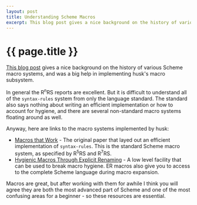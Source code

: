 ```yaml
---
layout: post
title: Understanding Scheme Macros
excerpt: This blog post gives a nice background on the history of various Scheme macro systems.
---
```

# {{ page.title }}

[This blog post](http://yalfs.blogspot.com/2010/01/understanding-scheme-macros.html) gives a nice background on the history of various Scheme macro systems, and was a big help in implementing husk's macro subsystem.

In general the R<sup>n</sup>RS reports are excellent. But it is difficult to understand all of the `syntax-rules` system from only the language standard. The standard also says nothing about writing an efficient implementation or how to account for hygiene, and there are several non-standard macro systems floating around as well.

Anyway, here are links to the macro systems implemented by husk:

- [Macros that Work](http://www.google.com/search?q=macros+that+work) - The original paper that layed out an efficient implementation of `syntax-rules`. This is the standard Scheme macro system, as specified by R<sup>5</sup>RS and R<sup>7</sup>RS.
- [Hygienic Macros Through Explicit Renaming](http://citeseerx.ist.psu.edu/viewdoc/summary?doi=10.1.1.53.5184) - A low level facility that can be used to break macro hygiene. ER macros also give you to access to the complete Scheme language during macro expansion.

Macros are great, but after working with them for awhile I think you will agree they are both the most advanced part of Scheme and one of the most confusing areas for a beginner - so these resources are essential. 
